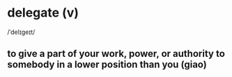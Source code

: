 # delegate (v)

/ˈdelɪɡeɪt/

## to give a part of your work, power, or authority to somebody in a lower position than you (giao)